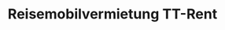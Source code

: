 ---
title: "Reisemobilvermietung TT-Rent"
url: /weyhausen/reisemobilvermietung-tt-rent/
shop: Autohaus
---
